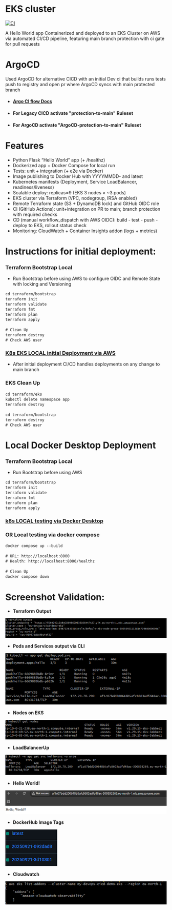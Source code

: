 # EKS cluster
[![CI](https://github.com/s1natex/devops-cicd-demo/actions/workflows/ci.yml/badge.svg?branch=main)](https://github.com/s1natex/devops-cicd-demo/actions/workflows/ci.yml)

A Hello World app Containerized and deployed to an EKS Cluster on AWS via automated CI/CD pipeline, featuring main branch protection with ci gate for pull requests

# ArgoCD
Used ArgoCD for alternative CICD with an initial Dev ci that builds runs tests push to registry and open pr where ArgoCD syncs with main protected branch

- #### [Argo CI flow Docs](.github/workflows/Argo-CI.md)
- #### For Legacy CICD activate "protection-to-main" Ruleset
- #### For ArgoCD activate "ArgoCD-protection-to-main" Ruleset

# Features
- Python Flask “Hello World” app (+ /healthz)
- Dockerized app + Docker Compose for local run
- Tests: unit + integration (+ e2e via Docker)
- Image publishing to Docker Hub with YYYYMMDD-<shortSHA> and latest
- Kubernetes manifests (Deployment, Service LoadBalancer, readiness/liveness)
- Scalable deploy: replicas=9 (EKS 3 nodes × ~3 pods)
- EKS cluster via Terraform (VPC, nodegroup, IRSA enabled)
- Remote Terraform state (S3 + DynamoDB lock) and GitHub OIDC role
- CI (GitHub Actions): unit+integration on PR to main; branch protection with required checks
- CD (manual workflow_dispatch with AWS OIDC): build - test - push - deploy to EKS, rollout status check
- Monitoring: CloudWatch + Container Insights addon (logs + metrics)

# Instructions for initial deployment:
### Terraform Bootstrap Local
- Run Bootstrap before using AWS to configure OIDC and Remote State with locking and Versioning
```
cd terraform/bootstrap
terraform init
terraform validate
terraform fmt
terraform plan
terraform apply

# Clean Up
terraform destroy
# Check AWS user
```
### [K8s EKS LOCAL initial Deployment via AWS](./k8s/EksTest.md)
- After initial deployment CI/CD handles deployments on any change to main branch
### EKS Clean Up
```
cd terraform/eks
kubectl delete namespace app
terraform destroy

cd terraform/bootstrap
terraform destroy
# Check AWS user
```
# Local Docker Desktop Deployment
### Terraform Bootstrap Local
- Run Bootstrap before using AWS
```
cd terraform/bootstrap
terraform init
terraform validate
terraform fmt
terraform plan
terraform apply
```
### [k8s LOCAL testing via Docker Desktop](./k8s/LocalTest.md)
### OR Local testing via docker compose
```
docker compose up --build

# URL: http://localhost:8000
# Health: http://localhost:8000/healthz

# Clean Up
docker compose down
```
# Screenshot Validation:
- **Terraform Output**

![Terraform Output](./media/terraformoutput.png)

- **Pods and Services output via CLI**

![Pods and Services output via CLI](./media/podssvc.png)

- **Nodes on EKS**

![EKS nodes ready](./media/nodesup.png)

- **LoadBalancerUp**

![LoadBalancerUp](./media/lbup.png)

- **Hello World!**

![Hello!](./media/hello.png)

- **DockerHub Image Tags**

![DockerHub](./media/dockerhubimagetags.png)

- **Cloudwatch**

![Cloudwatch](./media/cloudwatch.png)
